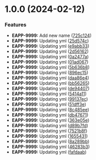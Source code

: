 # 1.0.0 (2024-02-12)


### Features

* **EAPP-9999:** Add new name ([725c124](https://github.com/pvega95/starlight-test/commit/725c1243b153960c3dedadf9c9938946e42f3e8f))
* **EAPP-9999:** Updating yml ([25d574c](https://github.com/pvega95/starlight-test/commit/25d574ca8f03126340978e9298fb0df45e5f0fa3))
* **EAPP-9999:** Updating yml ([e9abb33](https://github.com/pvega95/starlight-test/commit/e9abb337a1687f43b71cad938f0d10d213406b4f))
* **EAPP-9999:** Updating yml ([2d56162](https://github.com/pvega95/starlight-test/commit/2d56162d23ff52b92275cedc9307aae2be1ad493))
* **EAPP-9999:** Updating yml ([0a2477a](https://github.com/pvega95/starlight-test/commit/0a2477ab06b01ef74a4b2acca2b235622252ac84))
* **EAPP-9999:** Updating yml ([01ad067](https://github.com/pvega95/starlight-test/commit/01ad06740f21f40396f7a95ea78c371bd72b8d0b))
* **EAPP-9999:** Updating yml ([5b636b8](https://github.com/pvega95/starlight-test/commit/5b636b83ab1e9b9f5eca3f3551b825571ba06cf2))
* **EAPP-9999:** Updating yml ([896ec15](https://github.com/pvega95/starlight-test/commit/896ec155175ae8773115a28c350be74dea1d601a))
* **EAPP-9999:** Updating yml ([daa86e4](https://github.com/pvega95/starlight-test/commit/daa86e45eec2a892f32f877b72a68f68ec84f494))
* **EAPP-9999:** Updating yml ([bb56265](https://github.com/pvega95/starlight-test/commit/bb562655bf444369f75e97eb3151b08b22025bb4))
* **EAPP-9999:** Updating yml ([de94407](https://github.com/pvega95/starlight-test/commit/de9440788b7fe260114b00a17237bfad4cb3c838))
* **EAPP-9999:** Updating yml ([5414a11](https://github.com/pvega95/starlight-test/commit/5414a116579d5e0ee7e01250abb8a16dc8820335))
* **EAPP-9999:** Updating yml ([99137ec](https://github.com/pvega95/starlight-test/commit/99137ec32132aac28fb0972dc08e15cbfed5d482))
* **EAPP-9999:** Updating yml ([51dff3e](https://github.com/pvega95/starlight-test/commit/51dff3ef1fceaee162d71800496072a801cb4853))
* **EAPP-9999:** Updating yml ([8c485ee](https://github.com/pvega95/starlight-test/commit/8c485eea3fa590b4da98b3ff0f434cb90e985576))
* **EAPP-9999:** Updating yml ([db47671](https://github.com/pvega95/starlight-test/commit/db476717ae38c40ee15f3e60477bca80e2f9f2f7))
* **EAPP-9999:** Updating yml ([363e05e](https://github.com/pvega95/starlight-test/commit/363e05e19fe3b4389fc2184f41e5a7b4b0173661))
* **EAPP-9999:** Updating yml ([d89b7fd](https://github.com/pvega95/starlight-test/commit/d89b7fd649ea0abfbd06512cff894f08e8b10a0b))
* **EAPP-9999:** Updating yml ([7521b8f](https://github.com/pvega95/starlight-test/commit/7521b8f3ddfba4d695034d0db66b6150b59b5620))
* **EAPP-9999:** Updating yml ([1655431](https://github.com/pvega95/starlight-test/commit/1655431fe4cce0c01a25ff7894c77281ca0150e7))
* **EAPP-9999:** Updating yml ([8a289bb](https://github.com/pvega95/starlight-test/commit/8a289bbb1e6eeb3b66714550998a1902d36cc1b0))
* **EAPP-9999:** Updating yml ([46283b3](https://github.com/pvega95/starlight-test/commit/46283b38c70bb8f3e962d2ec62411792529ae834))
* **EAPP-9999:** Updating yml ([fafdaab](https://github.com/pvega95/starlight-test/commit/fafdaabf4f398915372aae9686065a7bfd014735))
